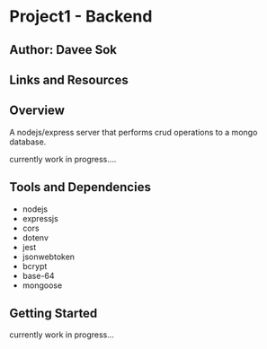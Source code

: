 # Project1 - Backend

## Author: Davee Sok

## Links and Resources

<!-- Back End Url -->
<!-- https://offerup-clone.herokuapp.com -->

## Overview

A nodejs/express server that performs crud operations to a mongo database.

currently work in progress....

## Tools and Dependencies

- nodejs
- expressjs
- cors
- dotenv
- jest
- jsonwebtoken
- bcrypt
- base-64
- mongoose

## Getting Started

currently work in progress...
